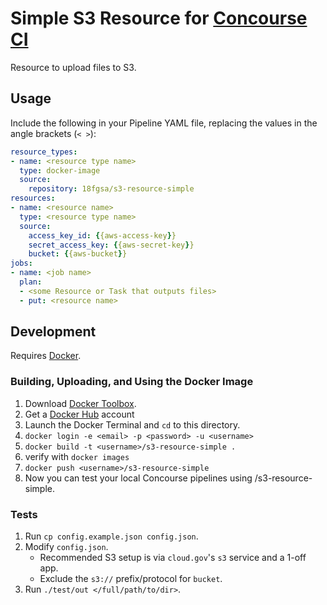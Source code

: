 # Simple S3 Resource for [Concourse CI](http://concourse.ci)

Resource to upload files to S3.

## Usage

Include the following in your Pipeline YAML file, replacing the values in the angle brackets (`< >`):

```yaml
resource_types:
- name: <resource type name>
  type: docker-image
  source:
    repository: 18fgsa/s3-resource-simple
resources:
- name: <resource name>
  type: <resource type name>
  source:
    access_key_id: {{aws-access-key}}
    secret_access_key: {{aws-secret-key}}
    bucket: {{aws-bucket}}
jobs:
- name: <job name>
  plan:
  - <some Resource or Task that outputs files>
  - put: <resource name>
```

## Development

Requires [Docker](https://www.docker.com/).

### Building, Uploading, and Using the Docker Image
1. Download [Docker Toolbox](https://www.docker.com/products/docker-toolbox).
1. Get a [Docker Hub](https://www.dockerhub.com) account
1. Launch the Docker Terminal and `cd` to this directory.
1. `docker login -e <email> -p <password> -u <username>`
1. `docker build -t <username>/s3-resource-simple .`
1. verify with `docker images`
1. `docker push <username>/s3-resource-simple`
1. Now you can test your local Concourse pipelines using <username>/s3-resource-simple.


### Tests
1. Run `cp config.example.json config.json`.
1. Modify `config.json`.
    * Recommended S3 setup is via `cloud.gov`'s `s3` service and a 1-off app.
    * Exclude the `s3://` prefix/protocol for `bucket`.
1. Run `./test/out </full/path/to/dir>`.
